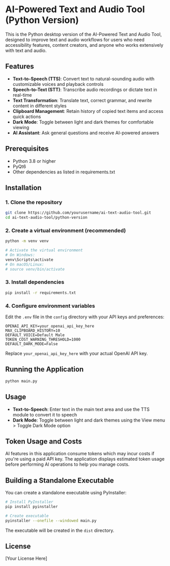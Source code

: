 # AI-Powered Text and Audio Tool (Python Version)

This is the Python desktop version of the AI-Powered Text and Audio Tool, designed to improve text and audio workflows for users who need accessibility features, content creators, and anyone who works extensively with text and audio.

## Features

- **Text-to-Speech (TTS)**: Convert text to natural-sounding audio with customizable voices and playback controls
- **Speech-to-Text (STT)**: Transcribe audio recordings or dictate text in real-time
- **Text Transformation**: Translate text, correct grammar, and rewrite content in different styles
- **Clipboard Management**: Retain history of copied text items and access quick actions
- **Dark Mode**: Toggle between light and dark themes for comfortable viewing
- **AI Assistant**: Ask general questions and receive AI-powered answers

## Prerequisites

- Python 3.8 or higher
- PyQt6
- Other dependencies as listed in requirements.txt

## Installation

### 1. Clone the repository

```bash
git clone https://github.com/yourusername/ai-text-audio-tool.git
cd ai-text-audio-tool/python-version
```

### 2. Create a virtual environment (recommended)

```bash
python -m venv venv

# Activate the virtual environment
# On Windows:
venv\Scripts\activate
# On macOS/Linux:
# source venv/bin/activate
```

### 3. Install dependencies

```bash
pip install -r requirements.txt
```

### 4. Configure environment variables

Edit the `.env` file in the `config` directory with your API keys and preferences:

```
OPENAI_API_KEY=your_openai_api_key_here
MAX_CLIPBOARD_HISTORY=10
DEFAULT_VOICE=Default Male
TOKEN_COST_WARNING_THRESHOLD=1000
DEFAULT_DARK_MODE=False
```

Replace `your_openai_api_key_here` with your actual OpenAI API key.

## Running the Application

```bash
python main.py
```

## Usage

- **Text-to-Speech**: Enter text in the main text area and use the TTS module to convert it to speech
- **Dark Mode**: Toggle between light and dark themes using the View menu > Toggle Dark Mode option

## Token Usage and Costs

AI features in this application consume tokens which may incur costs if you're using a paid API key. The application displays estimated token usage before performing AI operations to help you manage costs.

## Building a Standalone Executable

You can create a standalone executable using PyInstaller:

```bash
# Install PyInstaller
pip install pyinstaller

# Create executable
pyinstaller --onefile --windowed main.py
```

The executable will be created in the `dist` directory.

## License

[Your License Here]